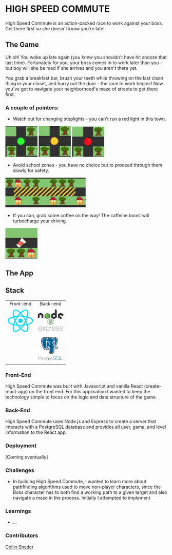 # HIGH SPEED COMMUTE

High Speed Commute is an action-packed race to work against your boss. Get there first so she doesn't know you're late!

<!-- ## In Action

<a href=#>Heroku Deployment Link</a> -->

## The Game

Uh oh! You woke up late again (you _knew_ you shouldn't have hit snooze that last time). Fortunately for you, your boss comes in to work later than you - but boy will she be mad if she arrives and you aren't there yet.

You grab a breakfast bar, brush your teeth while throwing on the last clean thing in your closet, and hurry out the door - the race to work begins! Now you've got to navigate your neighborhood's maze of streets to get there first.

### A couple of pointers:

- Watch out for changing stoplights - you can't run a red light in this town.

<img src="./high-speed-commute/src/assets/screenshots/greenlight.png" alt="Green light" title="Green light" width="100px">  <img src="./high-speed-commute/src/assets/screenshots/yellowlight.png" alt="Yellow light" title="Yellow light" width="100px">  <img src="./high-speed-commute/src/assets/screenshots/redlight.png" alt="Red light" title="Red light" width="100px">

- Avoid school zones - you have no choice but to proceed through them slowly for safety.

<img src="./high-speed-commute/src/assets/screenshots/schoolzone.png" alt="School Zone" title="School Zone" width="250px">

- If you can, grab some coffee on the way! The caffeine boost will turbocharge your driving.

<img src="./high-speed-commute/src/assets/screenshots/coffee.png" alt="coffee" title="coffee" width="100px">


## The App



## Stack

<table>
  <tr>
  </tr>
  <tr>
    <td align="center">Front-end</td>
    <td align="center">Back-end</td>
  </tr>
  <tr>
    <!-- <td align="center"><img src="https://cdn4.iconfinder.com/data/icons/logos-3/600/React.js_logo-512.png" alt="React" title="React" width="80px"/></td> -->
    <td align="center"><img src="./high-speed-commute/src/assets/logo-react.png" alt="React" title="React" width="80px"/></td>
    <td align="center"><img src="./high-speed-commute/src/assets/logo-node-express.png" alt="Node.js" title="Node.js" width="80px"/></td>
  </tr>
  <tr>
    <!-- <td align="center"><img src="https://freshpet.com/wp-content/uploads/2018/01/puppy_party_freshpet.jpg" alt="Puppy" title="Puppy" width="80px"/></td> -->
    <td align="center"></td>
    <td align="center"><img src="./high-speed-commute/src/assets/logo-postgres.png" alt="PostgreSQL" title="PostgreSQL" width="80px"/></td>
  </tr>
</table>

### Front-End
High Speed Commute was built with Javascript and vanilla React (create-react-app) on the front end. For this application I wanted to keep the technology simple to focus on the logic and data structure of the game.

### Back-End 
High Speed Commute uses Node.js and Express to create a server that interacts with a PostgreSQL database and provides all user, game, and level information to the React app.

### Deployment
[Coming eventually]

<!-- # Get started

How to run the app on localhost:

  - In first terminal window: 
    - git clone https://github.com/Collin-Snyder/high-speed-commute.git
    - cd
  -  -->


### Challenges
- In building High Speed Commute, I wanted to learn more about pathfinding algorithms used to move non-player characters, since the Boss character has to both find a working path to a given target and also navigate a maze in the process. Initially I attempted to implement

### Learnings
- ...

### Contributors

[Collin Snyder](https://github.com/Collin-Snyder)